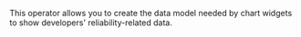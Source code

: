 This operator allows you to create the data model needed by chart widgets to show developers' reliability-related data.
